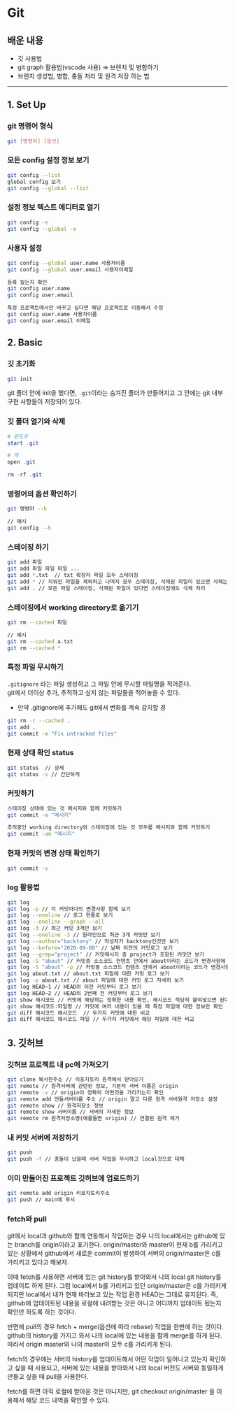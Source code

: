 # Git
## 배운 내용
- 깃 사용법
- git graph 활용법(vscode 사용) ⇒ 브렌치 및 병합하기
- 브렌치 생성법, 병합, 충돌 처리 및 원격 저장 하는 법
  
  
---

## 1. Set Up

### git 명령어 형식

```bash
git [명령어] [옵션]
```

### 모든 config 설정 정보 보기

```bash
git config --list
global config 보기
git config --global --list
```

### 설정 정보 텍스트 에디터로 열기

```bash
git config -e
git config --global -e
```

### 사용자 설정

```bash
git config --global user.name 사용자이름
git config --global user.email 사용자이메일

등록 됬는지 확인
git config user.name
git config user.email

특정 프로젝트에서만 바꾸고 싶다면 해당 프로젝트로 이동해서 수정
git config user.name 사용자이름
git config user.email 이메일
```

## 2. Basic

### 깃 초기화

```bash
git init
```

git 폴더 안에 init을 했다면, `.git`이라는 숨겨진 폴더가 만들어지고 그 안에는 git 내부 구현 사항들이 저장되어 있다.

### 깃 폴더 열기와 삭제

```powershell
# 윈도우
start .git

# 맥
open .git

rm -rf .git
```

### 명령어의 옵션 확인하기

```bash
git 명령어 --h

// 얘시
git config --h
```

### 스테이징 하기

```bash
git add 파일
git add 파일 파일 파일 ...
git add *.txt  // txt 확장자 파일 모두 스테이징
git add * // 지워진 파일을 제외하고 나머지 모두 스테이징, 삭제된 파일이 있으면 삭제는 무시하고 나머지 스테이징
git add . // 모든 파일 스테이징, 삭제된 파일이 있다면 스테이징에도 삭제 처리
```

### 스테이징에서 working directory로 옮기기

```bash
git rm --cached 파일

// 예시
git rm --cached a.txt
git rm --cached *
```

### 특정 파일 무시하기

`.gitignore` 라는 파일 생성하고 그 파일 안에 무시할 파일명을 적어준다.  
git에서 더이상 추가, 추적하고 싶지 않는 파일들을 적어놓을 수 있다.  
  
- 만약 .gitignore에 추가해도 git에서 변화를 계속 감지할 경

```bash
git rm -r --cached .
git add .
git commit -m "Fix untracked files"
```

### 현재 상태 확인 status

```bash
git status  // 상세
git status -s // 간단하게
```

### 커밋하기

```bash
스테이징 상태에 있는 것 메시지와 함께 커밋하기
git commit -m "메시지"

추적중인 working directory와 스테이징에 있는 것 모두를 메시지와 함께 커밋하기
git commit -am "메시지"
```

### 현재 커밋의 변경 상태 확인하기

```bash
git commit -v
```

### log 활용법

```bash
git log
git log -p // 각 커밋마다의 변경사항 함께 보기
git log --oneline // 로그 한줄로 보기
git log --oneline --graph --all
git log -3 // 최근 커밋 3개만 보기
git log --oneline -3 // 원라인으로 최근 3개 커밋만 보기
git log --author="backtony" // 작성자가 backtony인것만 보기
git log --before="2020-09-08" // 날짜 이전의 커밋로그 보기
git log --grep="project" // 커밋메시지 중 project가 포함된 커밋만 보기
git log -S "about" // 커밋중 소스코드 컨텐츠 안에서 about이라는 코드가 변경사항에 있는 커밋 찾기
git log -S "about" -p // 커밋중 소스코드 컨텐츠 안에서 about이라는 코드가 변경사항에 있는 커밋 자세히 보기
git log about.txt // about.txt 파일에 대한 커밋 로그 보기
git log -p about.txt // about 파일에 대한 커밋 로그 자세히 보기
git log HEAD~1 // HEAD의 이전 커밋부터 로그 보기
git log HEAD~2 // HEAD의 2번째 전 커밋부터 로그 보기
git show 해시코드 // 커밋에 해당하는 정확한 내용 확인, 해시코드 적당히 붙여넣으면 된다. 전부를 복붙하지 않아도됨
git show 해시코드:파일명 // 커밋에 여러 내용이 있을 때 특정 파일에 대한 정보만 확인
git diff 해시코드 해시코드  // 두가지 커밋에 대한 비교
git diff 해시코드 해시코드 파일 // 두가지 커밋에서 해당 파일에 대한 비교
```

## 3. 깃허브

### 깃허브 프로젝트 내 pc에 가져오기

```bash
git clone 복사한주소 // 리포지토리 원격에서 받아오기
git remote // 원격서버에 관련된 정보, 기본적 서버 이름은 origin
git remote -v // origin이 정확히 어떤것을 가리키는지 확인
git remote add 만들서버이름 주소 // origin 말고 다른 원격 서버원격 저장소 설정
git remote show // 원격저장소 정보
git remote show 서버이름 // 서버의 자세한 정보
git remote rm 원격저장소명(예를들면 origin) // 연결된 원격 제거
```

### 내 커밋 서버에 저장하기

```bash
git push
git push -f // 충돌이 났을때 서버 작업을 무시하고 local것으로 대체
```

### 이미 만들어진 프로젝트 깃허브에 업로드하기

```bash
git remote add origin 리포지토리주소
git push // main에 푸시
```

### fetch와 pull

git에서 local과 github와 함께 연동해서 작업하는 경우 나의 local에서는 github에 있는 branch를 origin이라고 표기한다. origin/master와 master이 현재 b를 가리키고 있는 상황에서 github에서 새로운 commit이 발생하여 서버의 origin/master은 c를 가리키고 있다고 해보자.

이때 fetch를 사용하면 서버에 있는 git history를 받아와서 나의 local git history를 업데이트 하게 된다. 그럼 local에서 b를 가리키고 있던 origin/master은 c를 가리키게 되지만 local에서 내가 현재 바라보고 있는 작업 환경 HEAD는 그대로 유지된다. 즉, github에 업데이트된 내용을 로컬에 내려받는 것은 아니고 어디까지 업데이트 됬는지 확인만 하도록 하는 것이다.

반면에 pull의 경우 fetch + merge(옵션에 따라 rebase) 작업을 한번에 하는 것이다. github의 history를 가지고 와서 나의 local에 있는 내용을 함께 merge를 하게 된다. 따라서 origin master와 나의 master이 모두 c를 가리키게 된다.

fetch의 경우에는 서버의 history를 업데이트해서 어떤 작업이 일어나고 있는지 확인하고 싶을 때 사용되고, 서버에 있는 내용을 받아와서 나의 local 버전도 서버와 동일하게 만들고 싶을 때 pull을 사용한다.

fetch를 하면 아직 로컬에 받아온 것은 아니지만, git checkout origin/master 을 이용해서 해당 코드 내역을 확인할 수 있다.